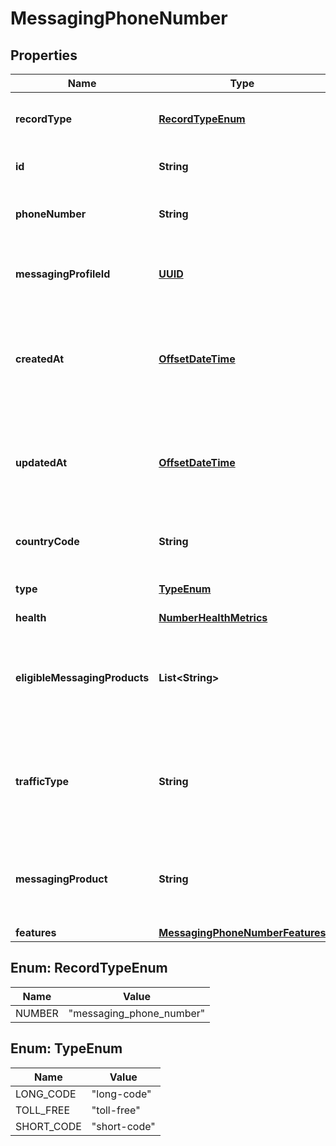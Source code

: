 # MessagingPhoneNumber

## Properties
Name | Type | Description | Notes
------------ | ------------- | ------------- | -------------
**recordType** | [**RecordTypeEnum**](#RecordTypeEnum) | Identifies the type of the resource. |  [optional]
**id** | **String** | Identifies the type of resource. |  [optional]
**phoneNumber** | **String** | +E.164 formatted phone number. |  [optional]
**messagingProfileId** | [**UUID**](UUID.md) | Unique identifier for a messaging profile. |  [optional]
**createdAt** | [**OffsetDateTime**](OffsetDateTime.md) | ISO 8601 formatted date indicating when the resource was created. |  [optional]
**updatedAt** | [**OffsetDateTime**](OffsetDateTime.md) | ISO 8601 formatted date indicating when the resource was updated. |  [optional]
**countryCode** | **String** | ISO 3166-1 alpha-2 country code. |  [optional]
**type** | [**TypeEnum**](#TypeEnum) | The type of the phone number |  [optional]
**health** | [**NumberHealthMetrics**](NumberHealthMetrics.md) |  |  [optional]
**eligibleMessagingProducts** | **List&lt;String&gt;** | The messaging products that this number can be registered to use |  [optional]
**trafficType** | **String** | The messaging traffic or use case for which the number is currently configured. |  [optional]
**messagingProduct** | **String** | The messaging product that the number is registered to use |  [optional]
**features** | [**MessagingPhoneNumberFeatures**](MessagingPhoneNumberFeatures.md) |  |  [optional]

<a name="RecordTypeEnum"></a>
## Enum: RecordTypeEnum
Name | Value
---- | -----
NUMBER | &quot;messaging_phone_number&quot;

<a name="TypeEnum"></a>
## Enum: TypeEnum
Name | Value
---- | -----
LONG_CODE | &quot;long-code&quot;
TOLL_FREE | &quot;toll-free&quot;
SHORT_CODE | &quot;short-code&quot;
